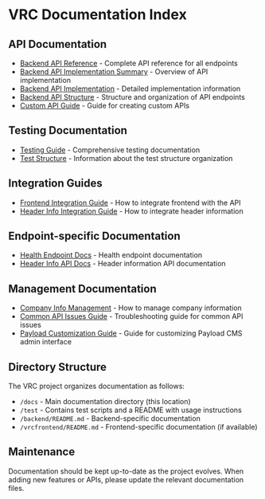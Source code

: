 # VRC Documentation Index

## API Documentation

- [Backend API Reference](./backend-api-reference.md) - Complete API reference for all endpoints
- [Backend API Implementation Summary](./backend-api-implementation-summary.md) - Overview of API implementation
- [Backend API Implementation](./backend-api-implementation.md) - Detailed implementation information
- [Backend API Structure](./backend-api-structure.md) - Structure and organization of API endpoints
- [Custom API Guide](./custom-api-guide.md) - Guide for creating custom APIs

## Testing Documentation

- [Testing Guide](./testing-guide.md) - Comprehensive testing documentation
- [Test Structure](./test-structure.md) - Information about the test structure organization

## Integration Guides

- [Frontend Integration Guide](./frontend-integration-guide.md) - How to integrate frontend with the API
- [Header Info Integration Guide](./header-info-integration-guide.md) - How to integrate header information

## Endpoint-specific Documentation

- [Health Endpoint Docs](./health-endpoint-docs.md) - Health endpoint documentation
- [Header Info API Docs](./header-info-api-docs.md) - Header information API documentation

## Management Documentation

- [Company Info Management](./company-info-management.md) - How to manage company information
- [Common API Issues Guide](./common-api-issues-guide.md) - Troubleshooting guide for common API issues
- [Payload Customization Guide](./payload-customization-guide.md) - Guide for customizing Payload CMS admin interface

## Directory Structure

The VRC project organizes documentation as follows:

- `/docs` - Main documentation directory (this location)
- `/test` - Contains test scripts and a README with usage instructions
- `/backend/README.md` - Backend-specific documentation
- `/vrcfrontend/README.md` - Frontend-specific documentation (if available)

## Maintenance

Documentation should be kept up-to-date as the project evolves. When adding new features or APIs, please update the relevant documentation files.
